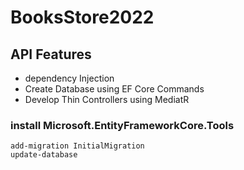 # BooksStore2022

## API Features

- dependency Injection
- Create Database using EF Core Commands
- Develop Thin Controllers using MediatR

### install Microsoft.EntityFrameworkCore.Tools

```
add-migration InitialMigration
update-database

```
